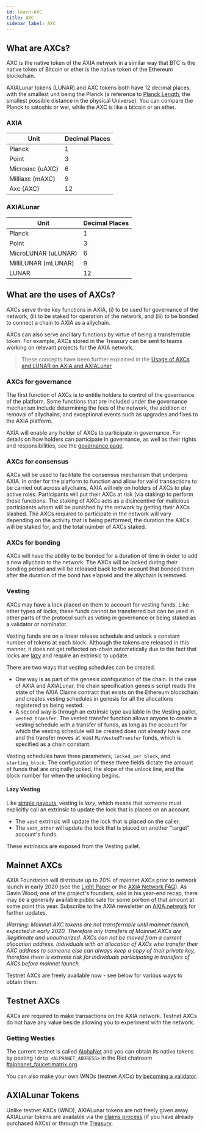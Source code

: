 ```yaml
---
id: learn-AXC
title: AXC
sidebar_label: AXC
---
```


## What are AXCs?

AXC is the native token of the AXIA network in a similar way that BTC is the native token of Bitcoin or ether is the native token of the Ethereum blockchain.

AXIALunar tokens (LUNAR) and AXC tokens both have 12 decimal places, with the smallest unit being the Planck (a reference to [Planck Length](https://en.wikipedia.org/wiki/Planck_length), the smallest possible distance in the physical Universe). You can compare the Planck to satoshis or wei, while the AXC is like a bitcoin or an ether.

### AXIA

| Unit            | Decimal Places |
| --------------- | -------------- |
| Planck          | 1              |
| Point           | 3              |
| Microaxc (uAXC) | 6              |
| Milliaxc (mAXC) | 9              |
| Axc (AXC)       | 12             |

### AXIALunar

| Unit            | Decimal Places |
| --------------- | -------------- |
| Planck          | 1              |
| Point           | 3              |
| MicroLUNAR (uLUNAR) | 6              |
| MilliLUNAR (mLUNAR) | 9              |
| LUNAR             | 12             |

## What are the uses of AXCs?

AXCs serve three key functions in AXIA, (i) to be used for governance of the network, (ii) to be staked for operation of the network, and (iii) to be bonded to connect a chain to AXIA as a allychain.

AXCs can also serve ancillary functions by virtue of being a transferrable token. For example, AXCs stored in the Treasury can be sent to teams working on relevant projects for the AXIA network.

> These concepts have been further explained in the [Usage of AXCs and LUNAR on AXIA and AXIALunar](https://www.youtube.com/watch?v=POfFgrMfkTo&list=PLOyWqupZ-WGuAuS00rK-pebTMAOxW41W8&index=7)

### AXCs for governance

The first function of AXCs is to entitle holders to control of the governance of the platform. Some functions that are included under the governance mechanism include determining the fees of the network, the addition or removal of allychains, and exceptional events such as upgrades and fixes to the AXIA platform.

AXIA will enable any holder of AXCs to participate in governance. For details on how holders can participate in governance, as well as their rights and responsibilities, see the [governance page](learn-governance).

### AXCs for consensus

AXCs will be used to facilitate the consensus mechanism that underpins AXIA. In order for the platform to function and allow for valid transactions to be carried out across allychains, AXIA will rely on holders of AXCs to play active roles. Participants will put their AXCs at risk (via staking) to perform these functions. The staking of AXCs acts as a disincentive for malicious participants whom will be punished by the network by getting their AXCs slashed. The AXCs required to participate in the network will vary depending on the activity that is being performed, the duration the AXCs will be staked for, and the total number of AXCs staked.

### AXCs for bonding

AXCs will have the ability to be bonded for a duration of time in order to add a new allychain to the network. The AXCs will be locked during their bonding period and will be released back to the account that bonded them after the duration of the bond has elapsed and the allychain is removed.

### Vesting

AXCs may have a lock placed on them to account for vesting funds. Like other types of locks, these funds cannot be transferred but can be used in other parts of the protocol such as voting in governance or being staked as a validator or nominator.

Vesting funds are on a linear release schedule and unlock a constant number of tokens at each block. Although the tokens are released in this manner, it does not get reflected on-chain automatically due to the fact that locks are [lazy](#lazy-vesting) and require an extrinsic to update.

There are two ways that vesting schedules can be created.

- One way is as part of the genesis configuration of the chain. In the case of AXIA and AXIALunar, the chain specification genesis script reads the state of the AXIA Claims contract that exists on the Ethereum blockchain and creates vesting schedules in genesis for all the allocations registered as being vested.
- A second way is through an extrinsic type available in the Vesting pallet, `vested_transfer`. The vested transfer function allows anyone to create a vesting schedule with a transfer of funds, as long as the account for which the vesting schedule will be created does not already have one and the transfer moves at least `MinVestedTransfer` funds, which is specified as a chain constant.

Vesting schedules have three parameters, `locked`, `per_block`, and `starting_block`. The configuration of these three fields dictate the amount of funds that are originally locked, the slope of the unlock line, and the block number for when the unlocking begins.

#### Lazy Vesting

Like [simple payouts](learn-simple-payouts), vesting is _lazy_, which means that someone must explicitly call an extrinsic to update the lock that is placed on an account.

- The `vest` extrinsic will update the lock that is placed on the caller.
- The `vest_other` will update the lock that is placed on another "target" account's funds.

These extrinsics are exposed from the Vesting pallet.

## Mainnet AXCs

AXIA Foundation will distribute up to 20% of mainnet AXCs prior to network launch in early 2020 (see the [Light Paper](https://AXIA.network/AXIA-lightpaper.pdf) or the [AXIA Network FAQ](https://AXIA.network/faq/)). As Gavin Wood, one of the project's founders, said in his year-end recap, there may be a generally available public sale for some portion of that amount at some point this year. Subscribe to the AXIA newsletter on [AXIA.network](https://AXIA.network/) for further updates.

_Warning: Mainnet AXC tokens are not transferrable until mainnet launch, expected in early 2020. Therefore any transfers of Mainnet AXCs are illegitimate and unauthorized. AXCs can not be moved from a current allocation address. Individuals with an allocation of AXCs who transfer their AXC address to someone else can always keep a copy of their private key, therefore there is extreme risk for individuals participating in transfers of AXCs before mainnet launch._

Testnet AXCs are freely available now - see below for various ways to obtain them.

## Testnet AXCs

AXCs are required to make transactions on the AXIA network. Testnet AXCs do not have any value beside allowing you to experiment with the network.

### Getting Westies

The current testnet is called [AlphaNet](maintain-networks#alphanet-test-network) and you can obtain its native tokens by posting `!drip <ALPHANET_ADDRESS>` in the Riot chatroom [#alphanet_faucet:matrix.org](https://riot.im/app/#/room/!cJFtAIkwxuofiSYkPN:matrix.org).

You can also make your own WNDs (testnet AXCs) by [becoming a validator](maintain-validator).

## AXIALunar Tokens

Unlike testnet AXCs (WND), AXIALunar tokens are not freely given away. AXIALunar tokens are available via the [claims process](https://claim.axialunar.network/) (if you have already purchased AXCs) or through the [Treasury](learn-treasury).
